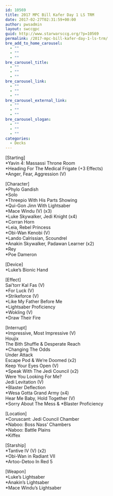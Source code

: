 ```yaml
---
id: 10569
title: 2017 MPC Bill Kafer Day 1 LS TRM
date: 2017-02-27T02:31:59+00:00
author: pwsadmin
layout: swccgpc
guid: http://www.starwarsccg.org/?p=10569
permalink: /2017-mpc-bill-kafer-day-1-ls-trm/
bre_add_to_home_carousel:
  - ""
  - ""
  - ""
bre_carousel_title:
  - ""
  - ""
  - ""
bre_carousel_link:
  - ""
  - ""
  - ""
bre_carousel_external_link:
  - ""
  - ""
  - ""
bre_carousel_slogan:
  - ""
  - ""
  - ""
categories:
  - Decks
---
```

[Starting]  
*Yavin 4: Massassi Throne Room  
*Heading For The Medical Frigate (+3 Effects)  
*Anger, Fear, Aggression (V)

[Character]  
*Phylo Gandish  
*Solo  
*Threepio With His Parts Showing  
*Qui-Gon Jinn With Lightsaber  
*Mace Windu (V) (x3)  
*Luke Skywalker, Jedi Knight (x4)  
*Corran Horn  
*Leia, Rebel Princess  
*Obi-Wan Kenobi (V)  
*Lando Calrissian, Scoundrel  
*Anakin Skywalker, Padawan Learner (x2)  
*Rey  
*Poe Dameron

[Device]  
*Luke&#8217;s Bionic Hand

[Effect]  
Sai&#8217;torr Kal Fas (V)  
*For Luck (V)  
*Strikeforce (V)  
*Like My Father Before Me  
*Lightsaber Proficiency  
*Wokling (V)  
*Draw Their Fire

[Interrupt]  
*Impressive, Most Impressive (V)  
Houjix  
The Bith Shuffle & Desperate Reach  
*Changing The Odds  
Under Attack  
Escape Pod & We&#8217;re Doomed (x2)  
Keep Your Eyes Open (V)  
*Speak With The Jedi Council (x2)  
Were You Looking For Me?  
Jedi Levitation (V)  
*Blaster Deflection  
*Wesa Gotta Grand Army (x4)  
Hear Me Baby, Hold Together (V)  
\*Sorry About The Mess & \*Blaster Proficiency

[Location]  
*Coruscant: Jedi Council Chamber  
*Naboo: Boss Nass&#8217; Chambers  
*Naboo: Battle Plains  
*Kiffex

[Starship]  
*Tantive IV (V) (x2)  
*Obi-Wan in Radiant VII  
*Artoo-Detoo In Red 5

[Weapon]  
*Luke&#8217;s Lightsaber  
*Anakin&#8217;s Lightsaber  
*Mace Windu&#8217;s Lightsaber